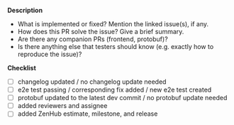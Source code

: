 **Description**

* What is implemented or fixed? Mention the linked issue(s), if any.
* How does this PR solve the issue? Give a brief summary.
* Are there any companion PRs (frontend, protobuf)?
* Is there anything else that testers should know (e.g. exactly how to reproduce the issue)?

**Checklist**

- [ ] changelog updated / no changelog update needed
- [ ] e2e test passing / corresponding fix added / new e2e test created
- [ ] protobuf updated to the latest dev commit / no protobuf update needed
- [ ] added reviewers and assignee
- [ ] added ZenHub estimate, milestone, and release
